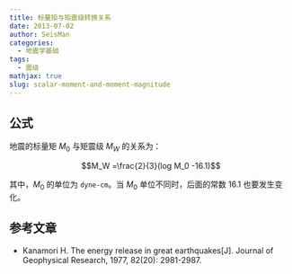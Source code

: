 ```yaml
---
title: 标量矩与矩震级转换关系
date: 2013-07-02
author: SeisMan
categories:
  - 地震学基础
tags:
  - 震级
mathjax: true
slug: scalar-moment-and-moment-magnitude
---
```


## 公式

地震的标量矩 $M_0$ 与矩震级 $M_W$ 的关系为：

$$M_W =\frac{2}{3}(log M_0 -16.1)$$

其中，$M_0$ 的单位为 `dyne-cm`。当 $M_0$ 单位不同时，后面的常数 16.1 也要发生变化。

## 参考文章

-   Kanamori H. The energy release in great earthquakes[J]. Journal of Geophysical Research, 1977, 82(20): 2981-2987.
